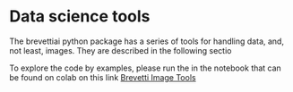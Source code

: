 # Data science tools
The brevettiai python package has a series of tools for handling data, and, not least, images. They are described in the following sectio

To explore the code by examples, please run the in the notebook that can be found on colab on this link [Brevetti Image Tools](https://githubtocolab.com/brevettiai/brevettiai-docs/blob/master/src/developers/python-sdk-brevettiai/brevetti_image_tools.ipynb)